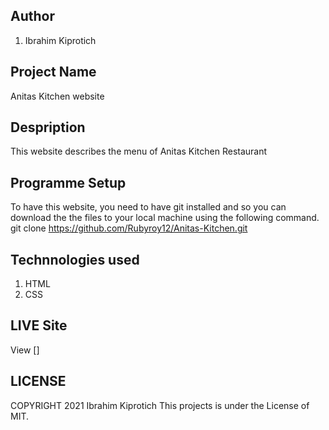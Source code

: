 ## Author
1. Ibrahim Kiprotich
## Project Name
Anitas Kitchen website
## Despription 
This website describes the menu of Anitas Kitchen Restaurant
## Programme Setup
To have this website, you need to have git installed and so you can download the the files to your local machine using the following command.
git clone https://github.com/Rubyroy12/Anitas-Kitchen.git
## Technnologies used
1. HTML
2. CSS
## LIVE Site
View []
## LICENSE
COPYRIGHT 2021 Ibrahim Kiprotich
This projects is under the License of MIT.